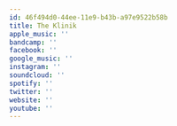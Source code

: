 ```yaml
---
id: 46f494d0-44ee-11e9-b43b-a97e9522b58b
title: The Klinik
apple_music: ''
bandcamp: ''
facebook: ''
google_music: ''
instagram: ''
soundcloud: ''
spotify: ''
twitter: ''
website: ''
youtube: ''
---
```


